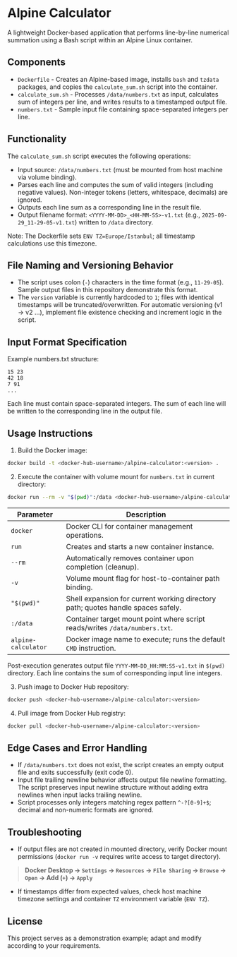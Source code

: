 # Alpine Calculator

A lightweight Docker-based application that performs line-by-line numerical summation using a Bash script within an Alpine Linux container.

## Components
- `Dockerfile` - Creates an Alpine-based image, installs `bash` and `tzdata` packages, and copies the `calculate_sum.sh` script into the container.
- `calculate_sum.sh` - Processes `/data/numbers.txt` as input, calculates sum of integers per line, and writes results to a timestamped output file.
- `numbers.txt` - Sample input file containing space-separated integers per line.

## Functionality
The `calculate_sum.sh` script executes the following operations:
- Input source: `/data/numbers.txt` (must be mounted from host machine via volume binding).
- Parses each line and computes the sum of valid integers (including negative values). Non-integer tokens (letters, whitespace, decimals) are ignored.
- Outputs each line sum as a corresponding line in the result file.
- Output filename format: `<YYYY-MM-DD>_<HH-MM-SS>-v1.txt` (e.g., `2025-09-29_11-29-05-v1.txt`) written to `/data` directory.

Note: The Dockerfile sets `ENV TZ=Europe/Istanbul`; all timestamp calculations use this timezone.

## File Naming and Versioning Behavior
- The script uses colon (`-`) characters in the time format (e.g., `11-29-05`). Sample output files in this repository demonstrate this format.
- The `version` variable is currently hardcoded to `1`; files with identical timestamps will be truncated/overwritten. For automatic versioning (v1 → v2 ...), implement file existence checking and increment logic in the script.

## Input Format Specification
Example numbers.txt structure:

```
15 23
42 18
7 91
...
```

Each line must contain space-separated integers. The sum of each line will be written to the corresponding line in the output file.

## Usage Instructions
1) Build the Docker image:

```bash
docker build -t <docker-hub-username>/alpine-calculator:<version> .
```

2) Execute the container with volume mount for `numbers.txt` in current directory:

```bash
docker run --rm -v "$(pwd)":/data <docker-hub-username>/alpine-calculator:<version>
```

| Parameter | Description |
|-|-|
| `docker` | Docker CLI for container management operations. |
| `run` | Creates and starts a new container instance. |
| `--rm` | Automatically removes container upon completion (cleanup). |
| `-v` | Volume mount flag for host-to-container path binding. |
| `"$(pwd)"` | Shell expansion for current working directory path; quotes handle spaces safely. |
| `:/data` | Container target mount point where script reads/writes `/data/numbers.txt`. |
| `alpine-calculator` | Docker image name to execute; runs the default `CMD` instruction. |

Post-execution generates output file `YYYY-MM-DD_HH:MM:SS-v1.txt` in `$(pwd)` directory. Each line contains the sum of corresponding input line integers.

3) Push image to Docker Hub repository:

```bash
docker push <docker-hub-username>/alpine-calculator:<version>
```

4) Pull image from Docker Hub registry:

```bash
docker pull <docker-hub-username>/alpine-calculator:<version>
```

## Edge Cases and Error Handling
- If `/data/numbers.txt` does not exist, the script creates an empty output file and exits successfully (exit code 0).
- Input file trailing newline behavior affects output file newline formatting. The script preserves input newline structure without adding extra newlines when input lacks trailing newline.
- Script processes only integers matching regex pattern `^-?[0-9]+$`; decimal and non-numeric formats are ignored.

## Troubleshooting
- If output files are not created in mounted directory, verify Docker mount permissions (`docker run -v` requires write access to target directory).
> **Docker Desktop → `Settings` → `Resources` → `File Sharing` → `Browse` → `Open` → Add (`+`) → `Apply`**
- If timestamps differ from expected values, check host machine timezone settings and container `TZ` environment variable (`ENV TZ`).

## License
This project serves as a demonstration example; adapt and modify according to your requirements.

